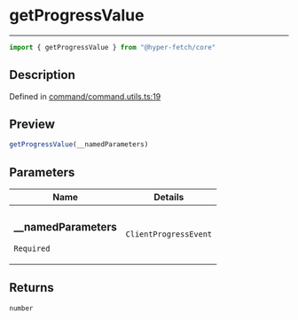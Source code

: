 

# getProgressValue

<div class="api-docs__separator" data-reactroot="">

---

</div><div class="api-docs__import" data-reactroot="">

```ts
import { getProgressValue } from "@hyper-fetch/core"
```

</div><div class="api-docs__section">

## Description

</div><div class="api-docs__description"><span class="api-docs__do-not-parse">



</span></div><p class="api-docs__definition">

Defined in [command/command.utils.ts:19](https://github.com/BetterTyped/hyper-fetch/blob/6c3eaa91/packages/core/src/command/command.utils.ts#L19)

</p><div class="api-docs__section">

## Preview

</div><div class="api-docs__preview fn">

```ts
getProgressValue(__namedParameters)
```

</div><div class="api-docs__section">

## Parameters

</div><div class="api-docs__parameters"><table><thead><tr><th>Name</th><th>Details</th></tr></thead><tbody><tr param-data="__namedParameters"><td class="api-docs__param-name required">

### \_\_namedParameters 

`Required`

</td><td class="api-docs__param-type">

`ClientProgressEvent`

</td></tr></tbody></table></div><div class="api-docs__section">

## Returns

</div><div class="api-docs__returns">

```ts
number
```

</div>